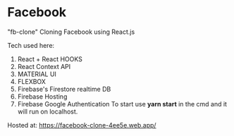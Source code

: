 # Facebook

"fb-clone"
Cloning Facebook using React.js 

Tech used here:

1. React + React HOOKS
2. React Context API
3. MATERIAL UI
4. FLEXBOX
5. Firebase's Firestore realtime DB
6. Firebase Hosting
7. Firebase Google Authentication
To start use **yarn start** in the cmd and it will run on localhost.

Hosted at: https://facebook-clone-4ee5e.web.app/





<!-- Below not yet completed -->
<!-- 
"fb-clone-2"
Cloning Facebook using Next.js , Tailwind CSS, Image Uploading, Facebook Login
1. Next.js
2. Tailwind CSS
3. Firebase's Firestore realtime DB
4. Facebook login
5. Live Feed
6. Image Upload
7. Fully respponsive build
To start use **yarn run dev** in cmd and it will run on localhost.
 -->
